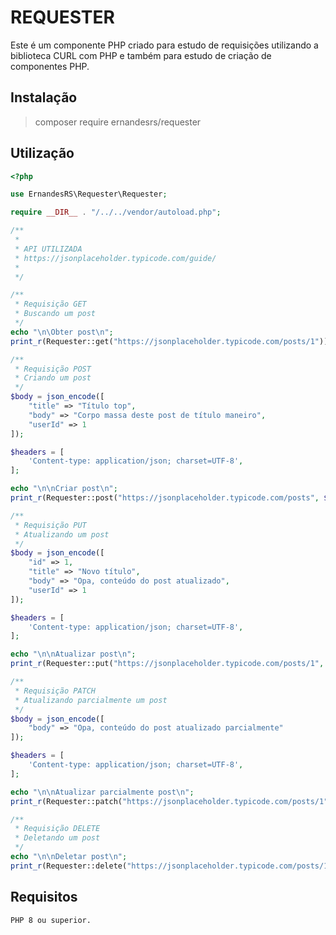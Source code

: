 # REQUESTER
Este é um componente PHP criado para estudo de requisições utilizando a biblioteca CURL com PHP e também para estudo de criação de componentes PHP.

## Instalação
> composer require ernandesrs/requester

## Utilização
```php
<?php

use ErnandesRS\Requester\Requester;

require __DIR__ . "/../../vendor/autoload.php";

/**
 * 
 * API UTILIZADA
 * https://jsonplaceholder.typicode.com/guide/
 * 
 */

/**
 * Requisição GET
 * Buscando um post
 */
echo "\n\Obter post\n";
print_r(Requester::get("https://jsonplaceholder.typicode.com/posts/1"));

/**
 * Requisição POST
 * Criando um post
 */
$body = json_encode([
    "title" => "Título top",
    "body" => "Corpo massa deste post de título maneiro",
    "userId" => 1
]);

$headers = [
    'Content-type: application/json; charset=UTF-8',
];

echo "\n\nCriar post\n";
print_r(Requester::post("https://jsonplaceholder.typicode.com/posts", $body, $headers));

/**
 * Requisição PUT
 * Atualizando um post
 */
$body = json_encode([
    "id" => 1,
    "title" => "Novo título",
    "body" => "Opa, conteúdo do post atualizado",
    "userId" => 1
]);

$headers = [
    'Content-type: application/json; charset=UTF-8',
];

echo "\n\nAtualizar post\n";
print_r(Requester::put("https://jsonplaceholder.typicode.com/posts/1", $body, $headers));

/**
 * Requisição PATCH
 * Atualizando parcialmente um post
 */
$body = json_encode([
    "body" => "Opa, conteúdo do post atualizado parcialmente"
]);

$headers = [
    'Content-type: application/json; charset=UTF-8',
];

echo "\n\nAtualizar parcialmente post\n";
print_r(Requester::patch("https://jsonplaceholder.typicode.com/posts/1", $body, $headers));

/**
 * Requisição DELETE
 * Deletando um post
 */
echo "\n\nDeletar post\n";
print_r(Requester::delete("https://jsonplaceholder.typicode.com/posts/1"));
```

## Requisitos
    PHP 8 ou superior.